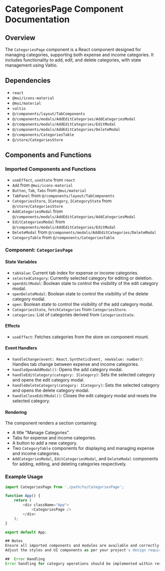 # CategoriesPage Component Documentation

## Overview

The `CategoriesPage` component is a React component designed for managing categories, supporting both expense and income categories. It includes functionality to add, edit, and delete categories, with state management using Valtio.

## Dependencies

- `react`
- `@mui/icons-material`
- `@mui/material`
- `valtio`
- `@/components/layout/TabComponents`
- `@/components/modals/AddEditCategories/AddCategoriesModal`
- `@/components/modals/AddEditCategories/EditModal`
- `@/components/modals/AddEditCategories/DeleteModal`
- `@/components/CategoriesTable`
- `@/store/CategoriesStore`

## Components and Functions

### Imported Components and Functions

- `useEffect`, `useState` from `react`
- `Add` from `@mui/icons-material`
- `Button`, `Tab`, `Tabs` from `@mui/material`
- `TabPanel` from `@/components/layout/TabComponents`
- `CategoriesStore`, `ICategory`, `ICategoryState` from `@/store/CategoriesStore`
- `AddCategoriesModal` from `@/components/modals/AddEditCategories/AddCategoriesModal`
- `EditCategoriesModal` from `@/components/modals/AddEditCategories/EditModal`
- `DeleteModal` from `@/components/modals/AddEditCategories/DeleteModal`
- `CategoryTable` from `@/components/CategoriesTable`

### Component: `CategoriesPage`

#### State Variables

- `tabValue`: Current tab index for expense or income categories.
- `selectedCategory`: Currently selected category for editing or deletion.
- `openEditModal`: Boolean state to control the visibility of the edit category modal.
- `openDeleteModal`: Boolean state to control the visibility of the delete category modal.
- `open`: Boolean state to control the visibility of the add category modal.
- `CategoriesState`, `fetchCategories` from `CategoriesStore`.
- `categories`: List of categories derived from `CategoriesState`.

#### Effects

- `useEffect`: Fetches categories from the store on component mount.

#### Event Handlers

- `handleChange(event: React.SyntheticEvent, newValue: number)`: Handles tab change between expense and income categories.
- `handleOpenAddModal()`: Opens the add category modal.
- `handleEditCategory(category: ICategory)`: Sets the selected category and opens the edit category modal.
- `handleDeleteCategory(category: ICategory)`: Sets the selected category and opens the delete category modal.
- `handleCloseEditModal()`: Closes the edit category modal and resets the selected category.

#### Rendering

The component renders a section containing:

- A title "Manage Categories".
- Tabs for expense and income categories.
- A button to add a new category.
- Two `CategoryTable` components for displaying and managing expense and income categories.
- `AddCategoriesModal`, `EditCategoriesModal`, and `DeleteModal` components for adding, editing, and deleting categories respectively.

### Example Usage

```javascript
import CategoriesPage from './path/to/CategoriesPage';

function App() {
    return (
        <div className="App">
            <CategoriesPage />
        </div>
    );
}

export default App;

## Notes
Ensure all imported components and modules are available and correctly path-referenced.
Adjust the styles and UI components as per your project's design requirements.

##  Error Handling
Error handling for category operations should be implemented within respective modals and actions to provide meaningful feedback to users.
